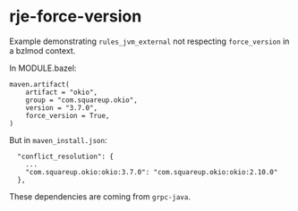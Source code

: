 # rje-force-version

Example demonstrating `rules_jvm_external` not respecting `force_version` in a bzlmod context.

In MODULE.bazel:

```
maven.artifact(
    artifact = "okio",
    group = "com.squareup.okio",
    version = "3.7.0",
    force_version = True,
)
```

But in `maven_install.json`:

```
  "conflict_resolution": {
  	...
    "com.squareup.okio:okio:3.7.0": "com.squareup.okio:okio:2.10.0"
  },
```

These dependencies are coming from `grpc-java`.
